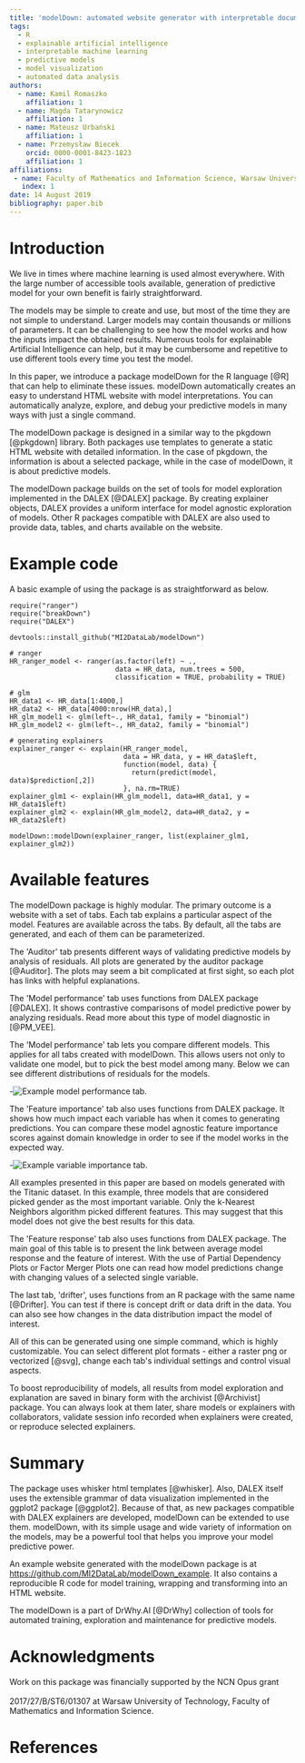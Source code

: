 ```yaml
---
title: 'modelDown: automated website generator with interpretable documentation for predictive machine learning models'
tags:
  - R
  - explainable artificial intelligence
  - interpretable machine learning
  - predictive models
  - model visualization
  - automated data analysis
authors:
  - name: Kamil Romaszko
    affiliation: 1
  - name: Magda Tatarynowicz
    affiliation: 1
  - name: Mateusz Urbański
    affiliation: 1
  - name: Przemysław Biecek
    orcid: 0000-0001-8423-1823
    affiliation: 1
affiliations:
 - name: Faculty of Mathematics and Information Science, Warsaw University of Technology
   index: 1
date: 14 August 2019
bibliography: paper.bib
---
```


# Introduction

We live in times where machine learning is used almost everywhere. With the large number of accessible tools available, generation of predictive model for your own benefit is fairly straightforward. 

The models may be simple to create and use, but most of the time they are not simple to understand. Larger models may contain thousands or millions of parameters. It can be challenging to see how the model works and how the inputs impact the obtained results. Numerous tools for explainable Artificial Intelligence can help, but it may be cumbersome and repetitive to use different tools every time you test the model. 

In this paper, we introduce a package modelDown for the R language [@R] that can help to eliminate these issues. modelDown automatically creates an easy to understand HTML website with model interpretations. You can automatically analyze, explore, and debug your predictive models in many ways with just a single command.

The modelDown package is designed in a similar way to the pkgdown [@pkgdown] library. Both packages use templates to generate a static HTML website with detailed information. In the case of pkgdown, the information is about a selected package, while in the case of modelDown, it is about predictive models.

The modelDown package builds on the set of tools for model exploration implemented in the DALEX [@DALEX] package. By creating explainer objects, DALEX provides a uniform interface for model agnostic exploration of models. Other R packages compatible with DALEX are also used to provide data, tables, and charts available on the website.

# Example code

A basic example of using the package is as straightforward as below.

```
require("ranger")
require("breakDown")
require("DALEX")

devtools::install_github("MI2DataLab/modelDown")

# ranger
HR_ranger_model <- ranger(as.factor(left) ~ .,
                          data = HR_data, num.trees = 500,
                          classification = TRUE, probability = TRUE)

# glm
HR_data1 <- HR_data[1:4000,]
HR_data2 <- HR_data[4000:nrow(HR_data),]
HR_glm_model1 <- glm(left~., HR_data1, family = "binomial")
HR_glm_model2 <- glm(left~., HR_data2, family = "binomial")

# generating explainers
explainer_ranger <- explain(HR_ranger_model,
                            data = HR_data, y = HR_data$left,
                            function(model, data) {
                              return(predict(model, data)$prediction[,2])
                            }, na.rm=TRUE)
explainer_glm1 <- explain(HR_glm_model1, data=HR_data1, y = HR_data1$left)
explainer_glm2 <- explain(HR_glm_model2, data=HR_data2, y = HR_data2$left)

modelDown::modelDown(explainer_ranger, list(explainer_glm1, explainer_glm2))
```

# Available features

The modelDown package is highly modular. The primary outcome is a website with a set of tabs. Each tab explains a particular aspect of the model. Features are available across the tabs. By default, all the tabs are generated, and each of them can be parameterized. 

The 'Auditor' tab presents different ways of validating predictive models by analysis of residuals. All plots are generated by the auditor package [@Auditor]. The plots may seem a bit complicated at first sight, so each plot has links with helpful explanations. 

The 'Model performance' tab uses functions from DALEX package [@DALEX]. It shows contrastive comparisons of model predictive power by analyzing residuals. Read more about this type of model diagnostic in [@PM_VEE].

The 'Model performance' tab lets you compare different models. This applies for all tabs created with modelDown. This allows users not only to validate one model, but to pick the best model among many. Below we can see different distributions of residuals for the models.

-![Example model performance tab.](paper_images/model_performance.png)

The 'Feature importance' tab also uses functions from DALEX package. It shows how much impact each variable has when it comes to generating predictions. You can compare these model agnostic feature importance scores against domain knowledge in order to see if the model works in the expected way.

-![Example variable importance tab.](paper_images/variable_importance.png)

All examples presented in this paper are based on models generated with the Titanic dataset. In this example, three models that are considered picked gender as the most important variable. Only the k-Nearest Neighbors algorithm picked different features. This may suggest that this model does not give the best results for this data.

The 'Feature response' tab also uses functions from DALEX package. The main goal of this table is to present the link between average model response and the feature of interest. With the use of Partial Dependency Plots or Factor Merger Plots one can read how model predictions change with changing values of a selected single variable.

The last tab, 'drifter', uses functions from an R package with the same name [@Drifter]. You can test if there is concept drift or data drift in the data. You can also see how changes in the data distribution impact the model of interest.

All of this can be generated using one simple command, which is highly customizable. You can select different plot formats - either a raster png or vectorized [@svg], change each tab's individual settings and control visual aspects.  

To boost reproducibility of models, all results from model exploration and explanation are saved in binary form with the archivist [@Archivist] package. You can always look at them later, share models or explainers with collaborators, validate session info recorded when explainers were created, or reproduce selected explainers.

# Summary

The package uses whisker html templates [@whisker]. Also, DALEX itself uses the extensible grammar of data visualization implemented in the ggplot2 package [@ggplot2]. Because of that, as new packages compatible with DALEX explainers are developed, modelDown can be extended to use them. modelDown, with its simple usage and wide variety of information on the models, may be a powerful tool that helps you improve your model predictive power.

An example website generated with the modelDown package is at https://github.com/MI2DataLab/modelDown_example. It also contains a reproducible R code for model training, wrapping and transforming into an HTML website.

The modelDown is a part of DrWhy.AI [@DrWhy] collection of tools for automated training, exploration and maintenance for predictive models.

# Acknowledgments

Work on this package was financially supported by the NCN Opus grant<br/>  
2017/27/B/ST6/01307 at Warsaw University of Technology, Faculty of Mathematics and Information Science.

# References


